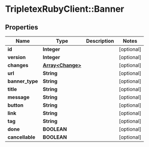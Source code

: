 # TripletexRubyClient::Banner

## Properties
Name | Type | Description | Notes
------------ | ------------- | ------------- | -------------
**id** | **Integer** |  | [optional] 
**version** | **Integer** |  | [optional] 
**changes** | [**Array&lt;Change&gt;**](Change.md) |  | [optional] 
**url** | **String** |  | [optional] 
**banner_type** | **String** |  | [optional] 
**title** | **String** |  | [optional] 
**message** | **String** |  | [optional] 
**button** | **String** |  | [optional] 
**link** | **String** |  | [optional] 
**tag** | **String** |  | [optional] 
**done** | **BOOLEAN** |  | [optional] 
**cancellable** | **BOOLEAN** |  | [optional] 


